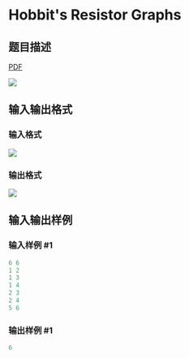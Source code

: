 # Hobbit&#039;s Resistor Graphs

## 题目描述

[problemUrl]: https://uva.onlinejudge.org/index.php?option=com_onlinejudge&Itemid=8&category=878&page=show_problem&problem=5147

[PDF](https://uva.onlinejudge.org/external/132/p13224.pdf)

![](https://cdn.luogu.com.cn/upload/vjudge_pic/UVA13224/8b4dcd84b3a71d6a6fbff5728bd6a5e6c6976d58.png)

## 输入输出格式

### 输入格式

![](https://cdn.luogu.com.cn/upload/vjudge_pic/UVA13224/f92d691c2455181b6bfa41d3a0ec8220550f95c5.png)

### 输出格式

![](https://cdn.luogu.com.cn/upload/vjudge_pic/UVA13224/cf46cbf147954f0b57f47796f3dcf3d7639bdd7b.png)

## 输入输出样例

### 输入样例 #1

```cpp
6 6
1 2
1 3
1 4
2 3
2 4
5 6
```


### 输出样例 #1

```cpp
6
```


